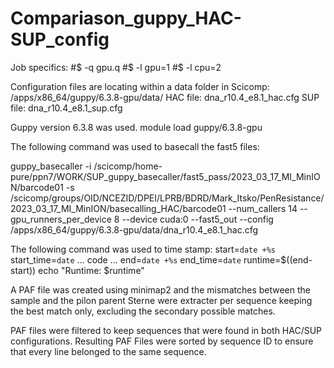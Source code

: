 # Compariason_guppy_HAC-SUP_config

Job specifics: 
#$ -q gpu.q
#$ -l gpu=1
#$ -l cpu=2


Configuration files are locating within a data folder in Scicomp:
/apps/x86_64/guppy/6.3.8-gpu/data/
HAC file: dna_r10.4_e8.1_hac.cfg
SUP file: dna_r10.4_e8.1_sup.cfg

Guppy version 6.3.8 was used.
module load guppy/6.3.8-gpu

The following command was used to basecall the fast5 files:

guppy_basecaller -i /scicomp/home-pure/ppn7/WORK/SUP_guppy_basecaller/fast5_pass/2023_03_17_MI_MinION/barcode01 -s /scicomp/groups/OID/NCEZID/DPEI/LPRB/BDRD/Mark_Itsko/PenResistance/2023_03_17_MI_MinION/basecalling_HAC/barcode01 --num_callers 14 --gpu_runners_per_device 8 --device cuda:0 --fast5_out --config /apps/x86_64/guppy/6.3.8-gpu/data/dna_r10.4_e8.1_hac.cfg 

The following command was used to time stamp: 
start=`date +%s`
start_time=`date`
...
code
...
end=`date +%s`
end_time=`date`
runtime=$((end-start))
echo "Runtime: $runtime"




A PAF file was created using minimap2 and the mismatches between the sample and the pilon parent Sterne were extracter per sequence keeping the best match only, excluding the secondary possible matches. 


PAF files were filtered to keep sequences that were found in both HAC/SUP configurations. Resulting PAF Files were sorted by sequence ID to ensure that every line belonged to the same sequence.







